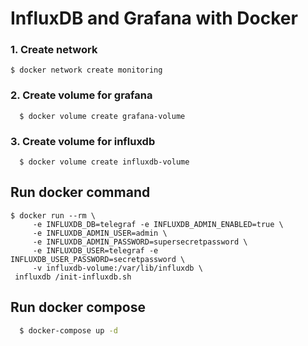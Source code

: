
# InfluxDB and Grafana  with Docker

### 1. Create network

  ```
  $ docker network create monitoring
  ```

### 2. Create volume for grafana

```
  $ docker volume create grafana-volume
```

### 3. Create volume for influxdb
  ```
    $ docker volume create influxdb-volume
  ```


## Run docker command

 ```docker
 $ docker run --rm \
      -e INFLUXDB_DB=telegraf -e INFLUXDB_ADMIN_ENABLED=true \
      -e INFLUXDB_ADMIN_USER=admin \
      -e INFLUXDB_ADMIN_PASSWORD=supersecretpassword \
      -e INFLUXDB_USER=telegraf -e INFLUXDB_USER_PASSWORD=secretpassword \
      -v influxdb-volume:/var/lib/influxdb \
  influxdb /init-influxdb.sh
```

## Run docker compose
```bash
  $ docker-compose up -d
```